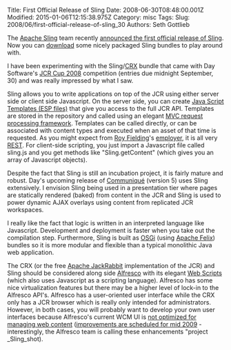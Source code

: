 Title: First Official Release of Sling
Date: 2008-06-30T08:48:00.001Z
Modified: 2015-01-06T12:15:38.975Z
Category: misc
Tags: 
Slug: 2008/06/first-official-release-of-sling_30
Authors: Seth Gottlieb

The [Apache Sling](http://incubator.apache.org/sling/site/index.html) team recently [announced the first official release of Sling](http://www.theserverside.com/news/thread.tss?thread_id=49864).  Now you can [download](http://incubator.apache.org/sling/site/downloads.cgi) some nicely packaged Sling bundles to play around with.  
  
I have been experimenting with the Sling/[CRX](http://www.day.com/content/site/en/index/solutions/content-centric_infrastructure/content_repository.html) bundle that came with Day Software's [JCR Cup 2008](http://dev.day.com/microsling/content/blogs/cup.c.html) competition (entries due midnight September, 30) and was really impressed by what I saw.       
  
Sling allows you to write applications on top of the JCR using either server side or client side Javascript.  On the server side, you can create [Java Script Templates (ESP files)](http://weblogs.goshaky.com/weblogs/lars/entry/esp_javascript_template_language_syntax) that give you access to the full JCR API. Templates are stored in the repository and called using an elegant [MVC request processing framework](http://dev.day.com/microsling/content/blogs/main/slingrequestprocessrevisited.html). Templates can be called directly, or can be associated with content types and executed when an asset of that time is requested.  As you might expect from [Roy Fielding](http://www.ics.uci.edu/~fielding/)'s [employer](http://www.day.com), it is all very [REST](http://www.infoq.com/rest/).  For client-side scripting, you just import a Javascript file called sling.js and you get methods like "Sling.getContent" (which gives you an array of Javascript objects).    
  
Despite the fact that Sling is still an incubation project, it is fairly mature and robust.  Day's upcoming release of [Communiqué](http://www.day.com/site/en/index/solutions/content_management.html.html) (version 5) uses Sling extensively.  I envision Sling being used in a presentation tier where pages are statically rendered (baked) from content in the JCR and Sling is used to power dynamic AJAX overlays using content from replicated JCR workspaces.    
  
I really like the fact that logic is written in an interpreted language like Javascript.  Development and deployment is faster when you take out the compilation step.  Furthermore, Sling is built as [OSGi](http://www.osgi.org/About/Technology) (using [Apache Felix](http://felix.apache.org/site/index.html))  bundles so it is more modular and flexible than a typical monolithic Java web application.    
  
The CRX (or the free [Apache JackRabbit](http://jackrabbit.apache.org/) implementation of the JCR) and Sling should be considered along side [Alfresco](http://www.alfresco.com/) with its elegant [Web Scripts](http://wiki.alfresco.com/wiki/Web_Scripts) (which also uses Javascript as a scripting language).  Alfresco has some nice virtualization features but there may be a higher level of lock-in to the Alfresco API's.    Alfresco has a user-oriented user interface while the CRX only has a JCR browser which is really only intended for administrators.  However, in both cases, you will probably want to develop your own user interfaces because Alfresco's current WCM UI is [not optimized for managing web content](http://blog.contenthere.net/2008/04/alfresco-releases-enterprise-edition-22.html) ([improvements are scheduled for mid 2009](http://blog.contenthere.net/2008/03/new-web-user-interface-coming-for.html) - interestingly, the Alfresco team is calling these enhancements "project _Sling_shot).    
  
  
